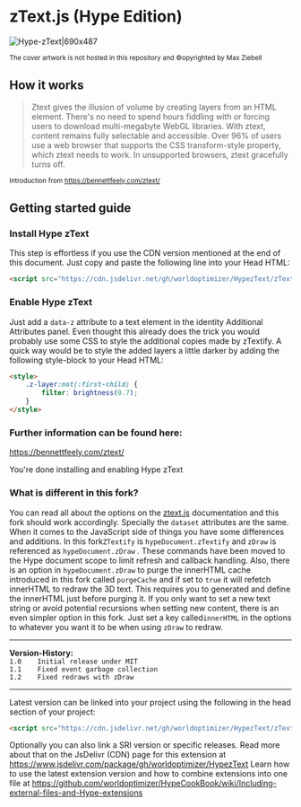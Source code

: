 # zText.js (Hype Edition)

![Hype-zText|690x487](https://playground.maxziebell.de/Hype/zText/zTextHypeEdition_2.jpg)

<sup>The cover artwork is not hosted in this repository and &copy;opyrighted by Max Ziebell</sup>

## How it works
> Ztext gives the illusion of volume by creating layers from an HTML element. There's no need to spend hours fiddling with <canvas> or forcing users to download multi-megabyte WebGL libraries. With ztext, content remains fully selectable and accessible.
> Over 96% of users use a web browser that supports the CSS transform-style property, which ztext needs to work. In unsupported browsers, ztext gracefully turns off.

<sup>Introduction from https://bennettfeely.com/ztext/</sup>


## Getting started guide

### Install Hype zText

This step is effortless if you use the CDN version mentioned at the end of this document. Just copy and paste the following line into your Head HTML:

```html
<script src="https://cdn.jsdelivr.net/gh/worldoptimizer/HypezText/zTextHypeEdition.min.js"></script>
```

### Enable Hype zText
Just add a `data-z` attribute to a text element in the identity Additional Attributes panel. Even thought this already does the trick you would probably use some CSS to style the additional copies made by zTextify. A quick way would be to style the added layers a little darker by adding the following style-block to your Head HTML:

```html
<style>
	.z-layer:not(:first-child) {
		filter: brightness(0.7);
	}
</style>
```

### Further information can be found here:
https://bennettfeely.com/ztext/

You're done installing and enabling Hype zText

### What is different in this fork?

You can read all about the options on the [ztext.js](https://bennettfeely.com/ztext/) documentation and this fork should work accordingly. Specially the `dataset` attributes are the same. When it comes to the JavaScript side of things you have some differences and additions. In this fork`ZTextify` is `hypeDocument.zTextify` and `zDraw` is referenced as `hypeDocument.zDraw` . These commands have been moved to the Hype document scope to limit refresh and callback handling. Also, there is an option in `hypeDocument.zDraw` to purge the innerHTML cache introduced in this fork called `purgeCache` and if set to `true` it will refetch innerHTML to redraw the 3D text. This requires you to generated and define the innerHTML just before purging it. If you only want to set a new text string or avoid potential recursions when setting new content, there is an even simpler option in this fork. Just set a key called`innerHTML` in the options to whatever you want it to be when using `zDraw` to redraw.


---

**Version-History:**  
`1.0	Initial release under MIT `  
`1.1	Fixed event garbage collection `  
`1.2	Fixed redraws with zDraw `  

---

Latest version can be linked into your project using the following in the head section of your project:

```html
<script src="https://cdn.jsdelivr.net/gh/worldoptimizer/HypezText/zTextHypeEdition.min.js"></script>
```

Optionally you can also link a SRI version or specific releases. 
Read more about that on the JsDelivr (CDN) page for this extension at https://www.jsdelivr.com/package/gh/worldoptimizer/HypezText
Learn how to use the latest extension version and how to combine extensions into one file at
https://github.com/worldoptimizer/HypeCookBook/wiki/Including-external-files-and-Hype-extensions